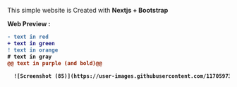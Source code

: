 This simple website is Created with <b>Nextjs + Bootstrap <b>

<b>Web Preview : </b> 


```diff
- text in red
+ text in green
! text in orange
# text in gray
@@ text in purple (and bold)@@
  
  ![Screenshot (85)](https://user-images.githubusercontent.com/117059737/201249080-e89bf8d7-cbcd-41ed-832a-fbfdfbc839df.png)

```
